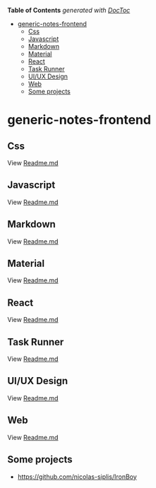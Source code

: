 <!-- START doctoc generated TOC please keep comment here to allow auto update -->
<!-- DON'T EDIT THIS SECTION, INSTEAD RE-RUN doctoc TO UPDATE -->
**Table of Contents**  *generated with [DocToc](https://github.com/thlorenz/doctoc)*

- [generic-notes-frontend](#generic-notes-frontend)
  - [Css](#css)
  - [Javascript](#javascript)
  - [Markdown](#markdown)
  - [Material](#material)
  - [React](#react)
  - [Task Runner](#task-runner)
  - [UI/UX Design](#uiux-design)
  - [Web](#web)
  - [Some projects](#some-projects)

<!-- END doctoc generated TOC please keep comment here to allow auto update -->

# generic-notes-frontend

## Css

View [Readme.md](./css/README.md)

## Javascript

View [Readme.md](./javascript/README.md)

## Markdown

View [Readme.md](./markdown/README.md)

## Material

View [Readme.md](./material/README.md)

## React

View [Readme.md](./react/README.md)

## Task Runner

View [Readme.md](./task_runner/README.md)

## UI/UX Design

View [Readme.md](./ui_ux_design/README.md)

## Web

View [Readme.md](./web/README.md)

## Some projects

- <https://github.com/nicolas-siplis/IronBoy>
